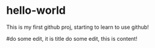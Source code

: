 # hello-world
This is my first github proj, starting to learn to use github!

#do some edit, it is title
do some edit, this is content!
